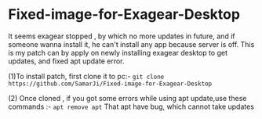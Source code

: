 # Fixed-image-for-Exagear-Desktop
It seems exagear stopped , by which no more updates in future, and if someone wanna install it, he can't install any app because server is off. This is my patch can by apply on newly installing exagear desktop to get updates, and fixed apt update error.

(1)To install patch, first clone it to pc:-
``` git clone https://github.com/SamarJi/Fixed-image-for-Exagear-Desktop ```

(2) Once cloned , if you got some errors while using apt update,use these commands :-
``` apt remove apt ```
That apt have bug, which cannot take updates
